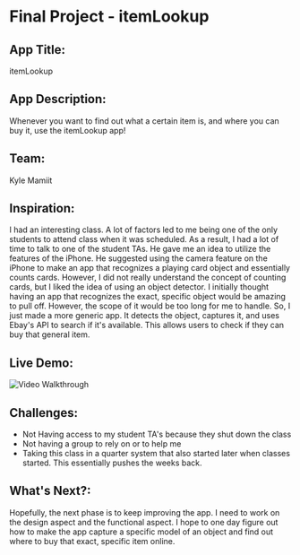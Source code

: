 # Final Project - itemLookup
## App Title:
itemLookup 
## App Description:
Whenever you want to find  out what a certain item is, and where you can buy it, use the itemLookup app!
## Team:
Kyle Mamiit
## Inspiration:
I had an interesting class. A lot of factors led to me being one of the only students to attend class when it was scheduled. As a result, I had a lot of time to talk to one of the student TAs. He gave me an idea to utilize the features of the iPhone. He suggested using the camera feature on the iPhone to make an app that recognizes a playing card object and essentially counts cards. However, I did not really understand the concept of counting cards, but I liked the idea of using an object detector. I initially thought having an app that recognizes the exact, specific object would be amazing to pull off. However, the scope of it would be too long for me to handle. So, I just made a more generic app. It detects the object, captures it, and uses Ebay's API to search if it's available. This allows users to check if they can buy that general item.

## Live Demo:

<img src='https://i.imgur.com/Sn173PM.gif' title='flix Video Walkthrough' width='' alt='Video Walkthrough' />

##  Challenges:
- Not Having access to my student TA's because they shut down the class
- Not having a group to rely on or to help me
- Taking this class in a quarter system that also started later when classes started. This essentially pushes the weeks back. 
## What's Next?:
Hopefully, the next phase is to keep improving the app. I need to work on the design aspect and the functional aspect. I hope to one day figure out how to make the app capture a specific model of an object and find out where to buy that exact, specific item online.
